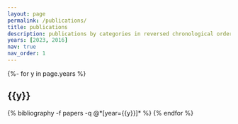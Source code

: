 ```yaml
---
layout: page
permalink: /publications/
title: publications
description: publications by categories in reversed chronological order. generated by jekyll-scholar.
years: [2023, 2016]
nav: true
nav_order: 1
---
```

<!-- _pages/publications.md -->
<div class="publications">

{%- for y in page.years %}
  <h2 class="year">{{y}}</h2>
  {% bibliography -f papers -q @*[year={{y}}]* %}
{% endfor %}

</div>
